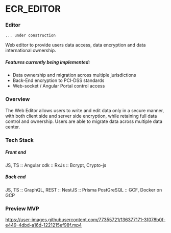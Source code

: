 # ECR_EDITOR

### Editor

`... under construction`

Web editor to provide users data access, data encryption and data international ownership. 

##### Features currently being implemented: 
  - Data ownership and migration across multiple jurisdictions
  - Back-End encryption to PCI-DSS standards
  - Web-socket / Angular Portal control access
 
### Overview

The Web Editor allows users to write and edit data only in a secure manner, with both client side and server side encryption, while retaining full data control and ownership. Users are able to migrate data across multiple data center.

### Tech Stack

##### Front end

JS, TS :: 
Angular cdk ::
RxJs ::
Bcrypt, Crypto-js

##### Back end

JS, TS :: 
GraphQL, REST :: 
NestJS :: 
Prisma PostGreSQL :: 
GCF, Docker on GCP

### Preview MVP 
https://user-images.githubusercontent.com/77355721/136377171-3f078b0f-e449-4dbd-a16d-1221215ef98f.mp4


